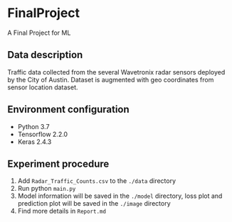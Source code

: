 # FinalProject
A Final Project for ML
## Data description
Traffic data collected from the several Wavetronix radar sensors deployed by the City of Austin. Dataset is augmented with geo coordinates from sensor location dataset.
## Environment configuration
- Python 3.7
- Tensorflow 2.2.0
- Keras 2.4.3
## Experiment procedure
1) Add `Radar_Traffic_Counts.csv` to the `./data` directory
2) Run python `main.py`
3) Model information will be saved in the `./model` directory, loss plot and prediction plot will be saved in the `./image` directory
4) Find more details in `Report.md`
